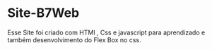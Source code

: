# Site-B7Web
 Esse Site foi criado com HTMl , Css e javascript  para aprendizado e também desenvolvimento do Flex Box no css.
